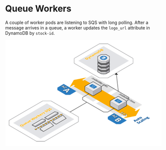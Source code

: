 # Queue Workers 

A couple of worker pods are listening to SQS with long polling. After a message arrives in a queue,
a worker updates the `logo_url` attribute in DynamoDB by `stock-id`.

![alt text](queue-workers-arch.png)